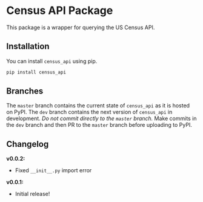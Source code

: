 # Census API Package

This package is a wrapper for querying the US Census API. 

## Installation

You can install `census_api` using pip.

```bash
pip install census_api
```

## Branches

The `master` branch contains the current state of `census_api` as it is hosted on PyPI. The `dev` branch contains the next version of `census_api` in development. _Do not commit directly to the `master` branch._ Make commits in the `dev` branch and then PR to the `master` branch before uploading to PyPI.

## Changelog

**v0.0.2:**

* Fixed `__init__.py` import error

**v0.0.1:**

* Initial release!